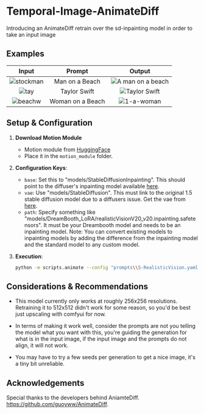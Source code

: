 # Temporal-Image-AnimateDiff

Introducing an AnimateDiff retrain over the sd-inpainting model in order to take an input image 

## Examples

| Input | Prompt | Output |
|:---------:|:-------:|:---------:|
| ![stockman](https://github.com/CiaraStrawberry/Temporal-Image-AnimateDiff/assets/13116982/9ac4bce0-fb33-4a7a-8a9b-02507c9aee5a) | Man on a Beach | ![A man on a beach](https://github.com/CiaraStrawberry/Temporal-Image-AnimateDiff/assets/13116982/15d815fe-d152-4414-8d0f-6101ecab3c9c) |
| ![tay](https://github.com/CiaraStrawberry/Temporal-Image-AnimateDiff/assets/13116982/8c474f50-023b-4b76-a14e-1c7acfda8ea1) | Taylor Swift | ![Taylor Swift](https://github.com/CiaraStrawberry/Temporal-Image-AnimateDiff/assets/13116982/ded0683e-c1e1-4330-bb88-93b113da5d04) |
| ![beachw](https://github.com/CiaraStrawberry/Temporal-Image-AnimateDiff/assets/13116982/0842a400-19da-4ef6-86fe-e0cc94236815) | Woman on a Beach | ![1-a-woman](https://github.com/CiaraStrawberry/Temporal-Image-AnimateDiff/assets/13116982/5f273d01-e6b6-430e-b463-0aaf0271da59) |


## Setup & Configuration

1. **Download Motion Module**
   - Motion module from [HuggingFace](https://huggingface.co/CiaraRowles/Temporal-Image)
   - Place it in the `motion_module` folder.

2. **Configuration Keys**:
   - `base`: Set this to "models/StableDiffusionInpainting". This should point to the diffuser's inpainting model available [here](https://huggingface.co/runwayml/stable-diffusion-inpainting).
   - `vae`: Use "models/StableDiffusion". This must link to the original 1.5 stable diffusion model due to a diffusers issue. Get the vae from [here](https://huggingface.co/runwayml/stable-diffusion-v1-5).
   - `path`: Specify something like "models/DreamBooth_LoRA/realisticVisionV20_v20.inpainting.safetensors". It must be your Dreambooth model and needs to be an inpainting model. Note: You can convert existing models to inpainting models by adding the difference from the inpainting model and the standard model to any custom model.

3. **Execution**:
   ```bash
   python -m scripts.animate --config "prompts\\5-RealisticVision.yaml" --image_path "D:\\images\\mona.png" --W 256 --H 256
   ```

## Considerations & Recommendations

- This model currently only works at roughly 256x256  resolutions. Retraining it to 512x512 didn't work for some reason, so you'd be best just upscaling with comfyui for now.
  
- In terms of making it work well, consider the prompts are not you telling the model what you want with this, you're guiding the generation for what is in the input image, if the input image and the prompts do not align, it will not work.

- You may have to try a few seeds per generation to get a nice image, it's a tiny bit unreliable.


## Acknowledgements
Special thanks to the developers behind AniamteDiff. https://github.com/guoyww/AnimateDiff.


